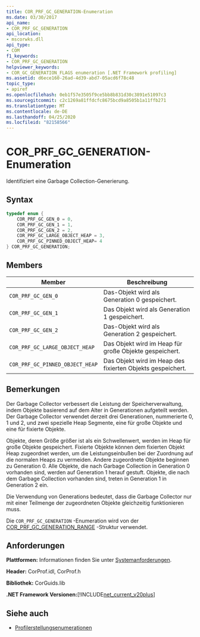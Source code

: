 ```yaml
---
title: COR_PRF_GC_GENERATION-Enumeration
ms.date: 03/30/2017
api_name:
- COR_PRF_GC_GENERATION
api_location:
- mscorwks.dll
api_type:
- COM
f1_keywords:
- COR_PRF_GC_GENERATION
helpviewer_keywords:
- COR_GC_GENERATION_FLAGS enumeration [.NET Framework profiling]
ms.assetid: d6ece160-26ad-4d39-abd7-05acd6f78c48
topic_type:
- apiref
ms.openlocfilehash: 0eb1f57e3505f9ce5bb8b831d30c3891e51097c3
ms.sourcegitcommit: c2c1269a81ffdcfc8675bcd9a8505b1a11ffb271
ms.translationtype: MT
ms.contentlocale: de-DE
ms.lasthandoff: 04/25/2020
ms.locfileid: "82158566"
---
```

# <a name="cor_prf_gc_generation-enumeration"></a>COR_PRF_GC_GENERATION-Enumeration
Identifiziert eine Garbage Collection-Generierung.  
  
## <a name="syntax"></a>Syntax  
  
```cpp  
typedef enum {  
    COR_PRF_GC_GEN_0 = 0,  
    COR_PRF_GC_GEN_1 = 1,  
    COR_PRF_GC_GEN_2 = 2,  
    COR_PRF_GC_LARGE_OBJECT_HEAP = 3,
    COR_PRF_GC_PINNED_OBJECT_HEAP= 4
} COR_PRF_GC_GENERATION;  
```  
  
## <a name="members"></a>Members  
  
|Member|Beschreibung|  
|------------|-----------------|  
|`COR_PRF_GC_GEN_0`|Das-Objekt wird als Generation 0 gespeichert.|  
|`COR_PRF_GC_GEN_1`|Das Objekt wird als Generation 1 gespeichert.|  
|`COR_PRF_GC_GEN_2`|Das-Objekt wird als Generation 2 gespeichert.|  
|`COR_PRF_GC_LARGE_OBJECT_HEAP`|Das Objekt wird im Heap für große Objekte gespeichert.|  
|`COR_PRF_GC_PINNED_OBJECT_HEAP`|Das Objekt wird im Heap des fixierten Objekts gespeichert.|  
  
## <a name="remarks"></a>Bemerkungen  
 Der Garbage Collector verbessert die Leistung der Speicherverwaltung, indem Objekte basierend auf dem Alter in Generationen aufgeteilt werden. Der Garbage Collector verwendet derzeit drei Generationen, nummerierte 0, 1 und 2, und zwei spezielle Heap Segmente, eine für große Objekte und eine für fixierte Objekte.
  
 Objekte, deren Größe größer ist als ein Schwellenwert, werden im Heap für große Objekte gespeichert. Fixierte Objekte können dem fixierten Objekt Heap zugeordnet werden, um die Leistungseinbußen bei der Zuordnung auf die normalen Heaps zu vermeiden. Andere zugeordnete Objekte beginnen zu Generation 0. Alle Objekte, die nach Garbage Collection in Generation 0 vorhanden sind, werden auf Generation 1 herauf gestuft. Objekte, die nach dem Garbage Collection vorhanden sind, treten in Generation 1 in Generation 2 ein.  
  
 Die Verwendung von Generations bedeutet, dass die Garbage Collector nur mit einer Teilmenge der zugeordneten Objekte gleichzeitig funktionieren muss.  
  
 Die `COR_PRF_GC_GENERATION` -Enumeration wird von der [COR_PRF_GC_GENERATION_RANGE](cor-prf-gc-generation-range-structure.md) -Struktur verwendet.  
  
## <a name="requirements"></a>Anforderungen  
 **Plattformen:** Informationen finden Sie unter [Systemanforderungen](../../../../docs/framework/get-started/system-requirements.md).  
  
 **Header:** CorProf.idl, CorProf.h  
  
 **Bibliothek:** CorGuids.lib  
  
 **.NET Framework Versionen:**[!INCLUDE[net_current_v20plus](../../../../includes/net-current-v20plus-md.md)]  
  
## <a name="see-also"></a>Siehe auch

- [Profilerstellungsenumerationen](profiling-enumerations.md)
